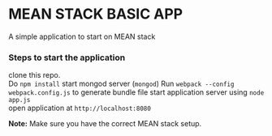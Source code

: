 # MEAN STACK BASIC APP
A simple application to start on MEAN stack 

### Steps to start the application 
clone this repo.  
Do `npm install` 
start mongod server (`mongod`)
Run `webpack --config webpack.config.js` to generate bundle file
start application server using `node app.js`  
open application at `http://localhost:8080`  

**Note:** Make sure you have the correct MEAN stack setup.
